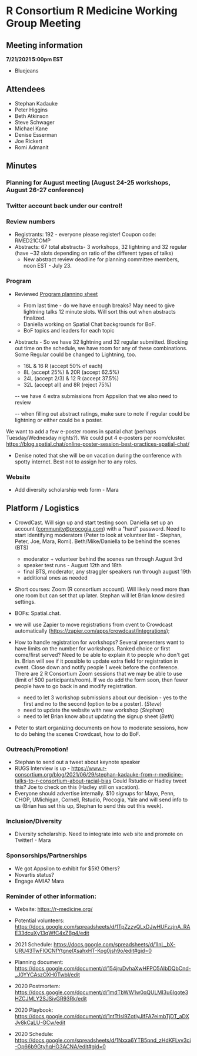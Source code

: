 # R Consortium R Medicine Working Group Meeting 

## Meeting information

**7/21/2021 5:00pm EST**

* Bluejeans

## Attendees

* Stephan Kadauke
* Peter Higgins
* Beth Atkinson
* Steve Schwager
* Michael Kane
* Denise Esserman
* Joe Rickert
* Romi Admanit

## Minutes

### Planning for August meeting (August 24-25 workshops, August 26-27 conference)

### Twitter account back under our control!

### Review numbers

* Registrants: 192 - everyone please register!  Coupon code: RMED21COMP
* Abstracts: 67 total abstracts- 3 workshops, 32 lightning and 32 regular (have ~32 slots depending on ratio of the different types of talks)
  + New abstract review deadline for planning committee members, noon EST - July 23. 

### Program

* Reviewed [Program planning sheet]( https://docs.google.com/spreadsheets/d/1InL_bX-URU43TwFIOCNfYtgnelXsahxHT-Kog0jsh9o/edit#gid=0)
  + From last time - do we have enough breaks?  May need to give lightning talks 12 minute slots.  Will sort this out when abstracts finalized. 
  + Daniella working on Spatial Chat backgrounds for BoF.
  + BoF topics and leaders for each topic

* Abstracts - So we have 32 lightning and 32 regular submitted.
Blocking out time on the schedule, we have room for any of these combinations.  Some Regular could be changed to Lightning, too.
  + 16L & 16 R (accept 50% of each)
  + 8L (accept 25%) & 20R (accept 62.5%)
  + 24L (accept 2/3) & 12 R (accept 37.5%)
  + 32L (accept all) and 8R (reject 75%)
  
  -- we have 4 extra submissions from Appsilon that we also need to review
  
  -- when filling out abstract ratings, make sure to note if regular could be lightning or either could be a poster.

We want to add a few e-poster rooms in spatial chat (perhaps Tuesday/Wednesday nights?). We could put 4 e-posters per room/cluster.   https://blog.spatial.chat/online-poster-session-best-practices-spatial-chat/

* Denise noted that she will be on vacation during the conference with spotty internet.  Best not to assign her to any roles.


### Website

* Add diversity scholarship web form - Mara

## Platform / Logistics

* CrowdCast. Will sign up and start testing soon. Daniella set up an account (community@procogia.com) with a "hard" password. Need to start identifying moderators (Peter to look at volunteer list - Stephan, Peter, Joe, Mara, Romi). Beth/Mike/Daniella to be behind the scenes (BTS)
  + moderator + volunteer behind the scenes run through August 3rd
  + speaker test runs - August 12th and 18th
  + final BTS, moderator, any straggler speakers run through august 19th
  + additional ones as needed
* Short courses: Zoom (R consortium account). Will likely need more than one room but can set that up later. Stephan will let Brian know desired settings.
* BOFs: Spatial.chat. 
* we will use Zapier to move registrations from cvent to Crowdcast automatically (https://zapier.com/apps/crowdcast/integrations); 
  
* How to handle registration for workshops? Several presenters want to have limits on the number for workshops. Ranked choice or first come/first served? Need to be able to explain it to people who don't get in. Brian will see if it possible to update extra field for registration in cvent. Close down and notify people 1 week before the conference. There are 2 R Consortium Zoom sessions that we may be able to use (limit of 500 participants/room).  If we do add the form soon, then fewer people have to go back in and modify registration.

  + need to let 3 workshop submissions about our decision - yes to the first and no to the second (option to be a poster).  (*Steve*)
  + need to update the website with new workshop (*Stephan*)
  + need to let Brian know about updating the signup sheet (*Beth*)

* Peter to start organizing documents on how to moderate sessions, how to do behing the scenes Crowdcast, how to do BoF.

### Outreach/Promotion!

* Stephan to send out a tweet about keynote speaker
* RUGS Interview is up - https://www.r-consortium.org/blog/2021/06/29/stephan-kadauke-from-r-medicine-talks-to-r-consortium-about-racial-bias  Could Rstudio or Hadley tweet this? Joe to check on this (Hadley still on vacation).  
* Everyone should advertise internally. $10 signups for Mayo, Penn, CHOP, UMichigan, Cornell, Rstudio, Procogia, Yale and will send info to us (Brian has set this up, Stephan to send this out this week).

### Inclusion/Diversity

* Diversity scholarship. Need to integrate into web site and promote on Twitter! - Mara

### Sponsorships/Partnerships

* We got Appsilon to exhibit for $5K! Others?
* Novartis status?
* Engage AMIA?  Mara


### Reminder of other information: 

* Website: https://r-medicine.org/

* Potential volunteers:
https://docs.google.com/spreadsheets/d/1TpZzzvQLxDJwHUFzzjnA_RAE33dcuXy13qWfC4xZBg4/edit

* 2021 Schedule: https://docs.google.com/spreadsheets/d/1InL_bX-URU43TwFIOCNfYtgnelXsahxHT-Kog0jsh9o/edit#gid=0

* Planning document: https://docs.google.com/document/d/154jruDvhaXwHFPO5AIbDQbCnd-_J0YYCAszOXH0TwbI/edit 

* 2020 Postmortem: https://docs.google.com/document/d/1mdTbWW1w0qQULMI3u6Iqote3HZCJMLY2SJSivGR93Rk/edit

* 2020 Playbook: https://docs.google.com/document/d/1ntTtIsl9ZotIyJlfFA7eimbTjDT_aDXJv8kCaLU-GCw/edit

* 2020 Schedule: https://docs.google.com/spreadsheets/d/1Nxxa6YTB5pnd_zHdKFLvv3ci-Op66b9GtyhqHG3ACNA/edit#gid=0

 


